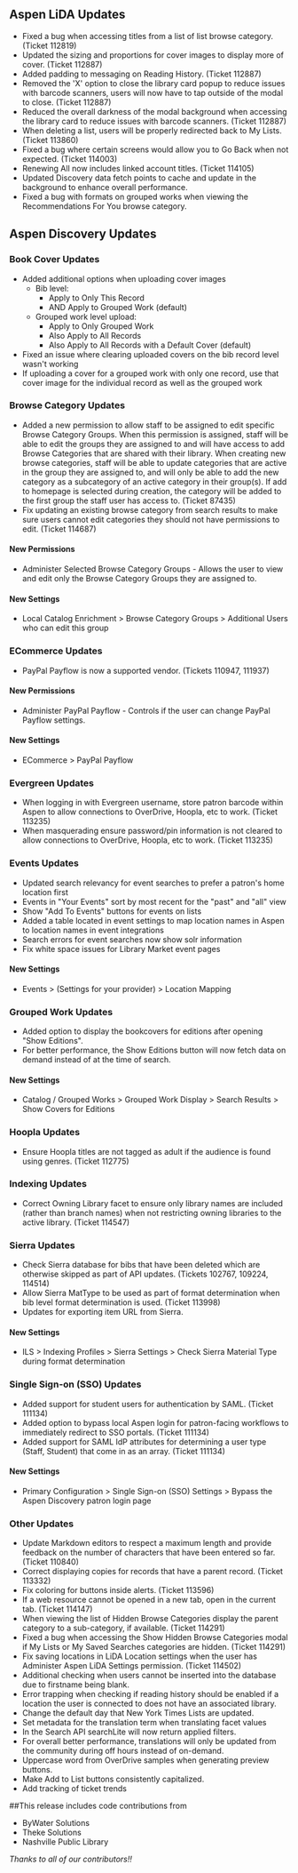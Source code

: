 ## Aspen LiDA Updates
- Fixed a bug when accessing titles from a list of list browse category. (Ticket 112819)
- Updated the sizing and proportions for cover images to display more of cover. (Ticket 112887)
- Added padding to messaging on Reading History. (Ticket 112887)
- Removed the 'X' option to close the library card popup to reduce issues with barcode scanners, users will now have to tap outside of the modal to close. (Ticket 112887)
- Reduced the overall darkness of the modal background when accessing the library card to reduce issues with barcode scanners. (Ticket 112887)
- When deleting a list, users will be properly redirected back to My Lists. (Ticket 113860)
- Fixed a bug where certain screens would allow you to Go Back when not expected. (Ticket 114003)
- Renewing All now includes linked account titles. (Ticket 114105)
- Updated Discovery data fetch points to cache and update in the background to enhance overall performance. 
- Fixed a bug with formats on grouped works when viewing the Recommendations For You browse category.

## Aspen Discovery Updates
### Book Cover Updates
- Added additional options when uploading cover images
  - Bib level:
    - Apply to Only This Record
    - AND Apply to Grouped Work (default)
  - Grouped work level upload:
    - Apply to Only Grouped Work
    - Also Apply to All Records
    - Also Apply to All Records with a Default Cover (default)
- Fixed an issue where clearing uploaded covers on the bib record level wasn't working
- If uploading a cover for a grouped work with only one record, use that cover image for the individual record as well as the grouped work

### Browse Category Updates
- Added a new permission to allow staff to be assigned to edit specific Browse Category Groups. When this permission is assigned, 
staff will be able to edit the groups they are assigned to and will have access to add Browse Categories that are shared with 
their library. When creating new browse categories, staff will be able to update categories that are active in the group they
are assigned to, and will only be able to add the new category as a subcategory of an active category in their group(s). If 
add to homepage is selected during creation, the category will be added to the first group the staff user has access to. (Ticket 87435)
- Fix updating an existing browse category from search results to make sure users cannot edit categories they should not have permissions to edit. (Ticket 114687)

<div markdown="1" class="settings">

#### New Permissions
- Administer Selected Browse Category Groups - Allows the user to view and edit only the Browse Category Groups they are assigned to.

#### New Settings
- Local Catalog Enrichment > Browse Category Groups > Additional Users who can edit this group
</div>

### ECommerce Updates
- PayPal Payflow is now a supported vendor. (Tickets 110947, 111937)

<div markdown="1" class="settings">

#### New Permissions
- Administer PayPal Payflow - Controls if the user can change PayPal Payflow settings.

#### New Settings
- ECommerce > PayPal Payflow
</div>

### Evergreen Updates
- When logging in with Evergreen username, store patron barcode within Aspen to allow connections to OverDrive, Hoopla, etc to work. (Ticket 113235)  
- When masquerading ensure password/pin information is not cleared to allow connections to OverDrive, Hoopla, etc to work. (Ticket 113235) 

### Events Updates
- Updated search relevancy for event searches to prefer a patron's home location first
- Events in "Your Events" sort by most recent for the "past" and "all" view
- Show "Add To Events" buttons for events on lists
- Added a table located in event settings to map location names in Aspen to location names in event integrations
- Search errors for event searches now show solr information
- Fix white space issues for Library Market event pages

<div markdown="1" class="settings">

#### New Settings
- Events > (Settings for your provider) > Location Mapping
</div>

### Grouped Work Updates
- Added option to display the bookcovers for editions after opening "Show Editions".
- For better performance, the Show Editions button will now fetch data on demand instead of at the time of search.

<div markdown="1" class="settings">

#### New Settings
- Catalog / Grouped Works >  Grouped Work Display > Search Results > Show Covers for Editions
</div>

### Hoopla Updates
- Ensure Hoopla titles are not tagged as adult if the audience is found using genres. (Ticket 112775)

### Indexing Updates
- Correct Owning Library facet to ensure only library names are included (rather than branch names) when not restricting owning libraries to the active library. (Ticket 114547)

### Sierra Updates
- Check Sierra database for bibs that have been deleted which are otherwise skipped as part of API updates. (Tickets 102767, 109224, 114514)
- Allow Sierra MatType to be used as part of format determination when bib level format determination is used. (Ticket 113998)
- Updates for exporting item URL from Sierra.

<div markdown="1" class="settings">

#### New Settings
- ILS > Indexing Profiles > Sierra Settings > Check Sierra Material Type during format determination
</div>

### Single Sign-on (SSO) Updates
- Added support for student users for authentication by SAML. (Ticket 111134)
- Added option to bypass local Aspen login for patron-facing workflows to immediately redirect to SSO portals. (Ticket 111134)
- Added support for SAML IdP attributes for determining a user type (Staff, Student) that come in as an array. (Ticket 111134)

<div markdown="1" class="settings">

#### New Settings
- Primary Configuration > Single Sign-on (SSO) Settings > Bypass the Aspen Discovery patron login page
</div>

### Other Updates
- Update Markdown editors to respect a maximum length and provide feedback on the number of characters that have been entered so far. (Ticket 110840)
- Correct displaying copies for records that have a parent record. (Ticket 113332)
- Fix coloring for buttons inside alerts. (Ticket 113596)
- If a web resource cannot be opened in a new tab, open in the current tab. (Ticket 114147)
- When viewing the list of Hidden Browse Categories display the parent category to a sub-category, if available. (Ticket 114291)
- Fixed a bug when accessing the Show Hidden Browse Categories modal if My Lists or My Saved Searches categories are hidden. (Ticket 114291)
- Fix saving locations in LiDA Location settings when the user has Administer Aspen LiDA Settings permission. (Ticket 114502) 
- Additional checking when users cannot be inserted into the database due to firstname being blank. 
- Error trapping when checking if reading history should be enabled if a location the user is connected to does not have an associated library. 
- Change the default day that New York Times Lists are updated. 
- Set metadata for the translation term when translating facet values
- In the Search API searchLite will now return applied filters.
- For overall better performance, translations will only be updated from the community during off hours instead of on-demand.
- Uppercase word from OverDrive samples when generating preview buttons.  
- Make Add to List buttons consistently capitalized.
- Add tracking of ticket trends

##This release includes code contributions from
- ByWater Solutions
- Theke Solutions 
- Nashville Public Library

_Thanks to all of our contributors!!_